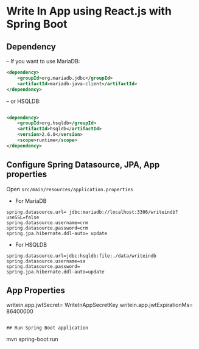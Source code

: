 # Write In App using React.js with Spring Boot

## Dependency

– If you want to use MariaDB:

```xml
<dependency>
    <groupId>org.mariadb.jdbc</groupId>
    <artifactId>mariadb-java-client</artifactId>
</dependency>
```

– or HSQLDB:

```xml

<dependency>
    <groupId>org.hsqldb</groupId>
    <artifactId>hsqldb</artifactId>
    <version>2.6.0</version>
    <scope>runtime</scope>
</dependency>
```

## Configure Spring Datasource, JPA, App properties

Open `src/main/resources/application.properties`

- For MariaDB
```
spring.datasource.url= jdbc:mariadb://localhost:3306/writeindb?useSSL=false
spring.datasource.username=crm
spring.datasource.password=crm
spring.jpa.hibernate.ddl-auto= update
```
- For HSQLDB
```
spring.datasource.url=jdbc:hsqldb:file:./data/writeindb
spring.datasource.username=sa 
spring.datasource.password=
spring.jpa.hibernate.ddl-auto=update
```
## App Properties
writein.app.jwtSecret= WriteInAppSecretKey
writein.app.jwtExpirationMs= 86400000
```

## Run Spring Boot application

```
mvn spring-boot:run
```
